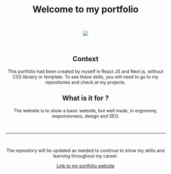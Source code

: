 # <h1 align=center>Welcome to my portfolio</h1>

<br />
<p align=center ><img src="https://github.com/Joliwood/Portfolio/blob/main/docs/portfolio.gif?raw=true" /></p>
<br />

## <h2 align=center>Context</h2>

<p align=center>This portfolio had been created by myself in React JS and Next js, without CSS librairy or template. To see these skills, you will need to go to my repositories and check at my projects.</p>

## <h2 align=center>What is it for ?</h2>

<p align=center>The website is to show a basic website, but well made, in ergonomy, responsivness, design and SEO.</p>

<br />
<hr>
<br />

<p align=center>The repository will be updated as needed to continue to show my skills and learning throughout my career.</p>

<div align=center><a href="https://guillaume-jolibois.fr/" target="blank">Link to my portfolio website</a></div>
